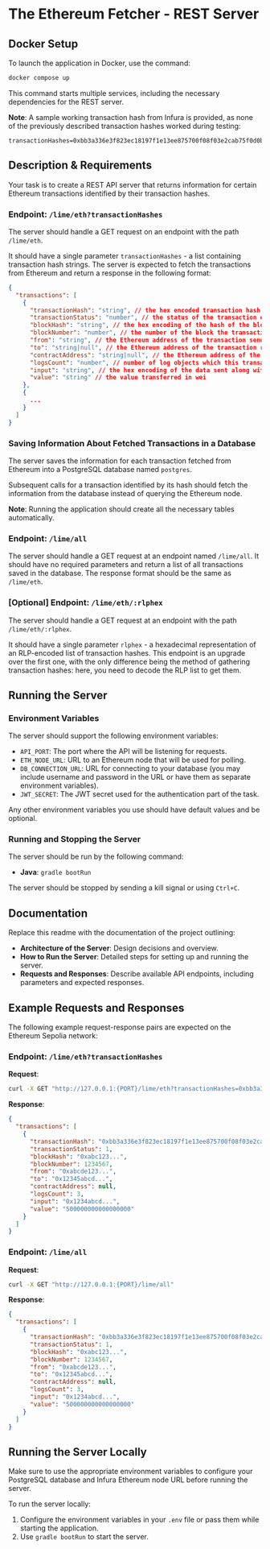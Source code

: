 # The Ethereum Fetcher - REST Server

## Docker Setup
To launch the application in Docker, use the command:
```sh
docker compose up
```
This command starts multiple services, including the necessary dependencies for the REST server.

**Note**: A sample working transaction hash from Infura is provided, as none of the previously described transaction hashes worked during testing:
```
transactionHashes=0xbb3a336e3f823ec18197f1e13ee875700f08f03e2cab75f0d0b118dabb44cba0
```

## Description & Requirements
Your task is to create a REST API server that returns information for certain Ethereum transactions identified by their transaction hashes.

### Endpoint: `/lime/eth?transactionHashes`
The server should handle a GET request on an endpoint with the path `/lime/eth`.

It should have a single parameter `transactionHashes` - a list containing transaction hash strings. The server is expected to fetch the transactions from Ethereum and return a response in the following format:

```json
{
  "transactions": [
    {
      "transactionHash": "string", // the hex encoded transaction hash of the transaction
      "transactionStatus": "number", // the status of the transaction either 1 (success) or 0 (failure)
      "blockHash": "string", // the hex encoding of the hash of the block the transaction was included in
      "blockNumber": "number", // the number of the block the transaction was included in
      "from": "string", // the Ethereum address of the transaction sender
      "to": "string|null", // the Ethereum address of the transaction receiver or null when it's a contract creation transaction
      "contractAddress": "string|null", // the Ethereum address of the newly created contract if this transaction is contract creation
      "logsCount": "number", // number of log objects which this transaction generated
      "input": "string", // the hex encoding of the data sent along with the transaction
      "value": "string" // the value transferred in wei
    },
    {
      ...
    }
  ]
}
```

### Saving Information About Fetched Transactions in a Database
The server saves the information for each transaction fetched from Ethereum into a PostgreSQL database named `postgres`.

Subsequent calls for a transaction identified by its hash should fetch the information from the database instead of querying the Ethereum node.

**Note**: Running the application should create all the necessary tables automatically.

### Endpoint: `/lime/all`
The server should handle a GET request at an endpoint named `/lime/all`. It should have no required parameters and return a list of all transactions saved in the database. The response format should be the same as `/lime/eth`.

### [Optional] Endpoint: `/lime/eth/:rlphex`
The server should handle a GET request at an endpoint with the path `/lime/eth/:rlphex`.

It should have a single parameter `rlphex` - a hexadecimal representation of an RLP-encoded list of transaction hashes. This endpoint is an upgrade over the first one, with the only difference being the method of gathering transaction hashes: here, you need to decode the RLP list to get them.

## Running the Server

### Environment Variables
The server should support the following environment variables:
- `API_PORT`: The port where the API will be listening for requests.
- `ETH_NODE_URL`: URL to an Ethereum node that will be used for polling.
- `DB_CONNECTION_URL`: URL for connecting to your database (you may include username and password in the URL or have them as separate environment variables).
- `JWT_SECRET`: The JWT secret used for the authentication part of the task.

Any other environment variables you use should have default values and be optional.

### Running and Stopping the Server

The server should be run by the following command:
- **Java**: `gradle bootRun`

The server should be stopped by sending a kill signal or using `Ctrl+C`.

## Documentation
Replace this readme with the documentation of the project outlining:

- **Architecture of the Server**: Design decisions and overview.
- **How to Run the Server**: Detailed steps for setting up and running the server.
- **Requests and Responses**: Describe available API endpoints, including parameters and expected responses.

## Example Requests and Responses
The following example request-response pairs are expected on the Ethereum Sepolia network:

### Endpoint: `/lime/eth?transactionHashes`
**Request**:
```sh
curl -X GET "http://127.0.0.1:{PORT}/lime/eth?transactionHashes=0xbb3a336e3f823ec18197f1e13ee875700f08f03e2cab75f0d0b118dabb44cba0"
```
**Response**:
```json
{
  "transactions": [
    {
      "transactionHash": "0xbb3a336e3f823ec18197f1e13ee875700f08f03e2cab75f0d0b118dabb44cba0",
      "transactionStatus": 1,
      "blockHash": "0xabc123...",
      "blockNumber": 1234567,
      "from": "0xabcde123...",
      "to": "0x12345abcd...",
      "contractAddress": null,
      "logsCount": 3,
      "input": "0x1234abcd...",
      "value": "500000000000000000"
    }
  ]
}
```

### Endpoint: `/lime/all`
**Request**:
```sh
curl -X GET "http://127.0.0.1:{PORT}/lime/all"
```
**Response**:
```json
{
  "transactions": [
    {
      "transactionHash": "0xbb3a336e3f823ec18197f1e13ee875700f08f03e2cab75f0d0b118dabb44cba0",
      "transactionStatus": 1,
      "blockHash": "0xabc123...",
      "blockNumber": 1234567,
      "from": "0xabcde123...",
      "to": "0x12345abcd...",
      "contractAddress": null,
      "logsCount": 3,
      "input": "0x1234abcd...",
      "value": "500000000000000000"
    }
  ]
}
```

## Running the Server Locally
Make sure to use the appropriate environment variables to configure your PostgreSQL database and Infura Ethereum node URL before running the server.

To run the server locally:
1. Configure the environment variables in your `.env` file or pass them while starting the application.
2. Use `gradle bootRun` to start the server.

